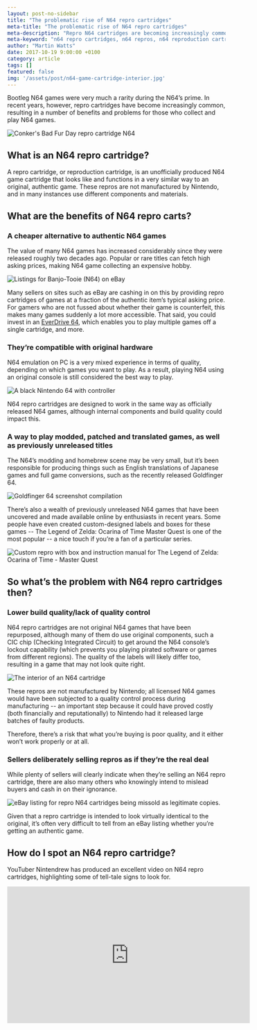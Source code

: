 ```yaml
---
layout: post-no-sidebar
title: "The problematic rise of N64 repro cartridges"
meta-title: "The problematic rise of N64 repro cartridges"
meta-description: "Repro N64 cartridges are becoming increasingly common. While they have some benefits, they also introduce a slew of problems. And how do you spot a repro cart?"
meta-keyword: "n64 repro cartridges, n64 repros, n64 reproduction cartridge, fake n64 games, how to spot n64 repro"
author: "Martin Watts"
date: 2017-10-19 9:00:00 +0100
category: article
tags: []
featured: false
img: '/assets/post/n64-game-cartridge-interior.jpg'
---
```

Bootleg N64 games were very much a rarity during the N64’s prime. In recent years, however, repro cartridges have become increasingly common, resulting in a number of benefits and problems for those who collect and play N64 games.

![Conker's Bad Fur Day repro cartridge N64](/assets/post/conkers-bfd-repro.jpg)

## What is an N64 repro cartridge? ##

A repro cartridge, or reproduction cartridge, is an unofficially produced N64 game cartridge that looks like and functions in a very similar way to an original, authentic game. These repros are not manufactured by Nintendo, and in many instances use different components and materials.

## What are the benefits of N64 repro carts? ##

### A cheaper alternative to authentic N64 games ###

The value of many N64 games has increased considerably since they were released roughly two decades ago. Popular or rare titles can fetch high asking prices, making N64 game collecting an expensive hobby.

![Listings for Banjo-Tooie (N64) on eBay](/assets/post/banjo-tooie-ebay-listings.JPG)

Many sellers on sites such as eBay are cashing in on this by providing repro cartridges of games at a fraction of the authentic item’s typical asking price. For gamers who are not fussed about whether their game is counterfeit, this makes many games suddenly a lot more accessible. That said, you could invest in an [EverDrive 64](/article/2017/01/29/everdrive-64-guide-what-is-it-and-should-you-buy-one.html), which enables you to play multiple games off a single cartridge, and more.

### They’re compatible with original hardware ###

N64 emulation on PC is a very mixed experience in terms of quality, depending on which games you want to play. As a result, playing N64 using an original console is still considered the best way to play.

![A black Nintendo 64 with controller](/assets/post/n64-console-and-controller.jpg)

N64 repro cartridges are designed to work in the same way as officially released N64 games, although internal components and build quality could impact this.

### A way to play modded, patched and translated games, as well as previously unreleased titles ###

The N64’s modding and homebrew scene may be very small, but it’s been responsible for producing things such as English translations of Japanese games and full game conversions, such as the recently released Goldfinger 64.

![Goldfinger 64 screenshot compilation](/assets/images/games/goldfinger-64/goldfinger-64-screenshot-selection.jpg)

There’s also a wealth of previously unreleased N64 games that have been uncovered and made available online by enthusiasts in recent years. Some people have even created custom-designed labels and boxes for these games -- The Legend of Zelda: Ocarina of Time Master Quest is one of the most popular -- a nice touch if you’re a fan of a particular series.

![Custom repro with box and instruction manual for The Legend of Zelda: Ocarina of Time - Master Quest](/assets/post/zelda-master-quest-custom-edition.jpg)

## So what’s the problem with N64 repro cartridges then? ##

### Lower build quality/lack of quality control ###

N64 repro cartridges are not original N64 games that have been repurposed, although many of them do use original components, such a CIC chip (Checking Integrated Circuit) to get around the N64 console’s lockout capability (which prevents you playing pirated software or games from different regions). The quality of the labels will likely differ too, resulting in a game that may not look quite right.

![The interior of an N64 cartridge](/assets/post/n64-game-cartridge-interior.jpg)

These repros are not manufactured by Nintendo; all licensed N64 games would have been subjected to a quality control process during manufacturing -- an important step because it could have proved costly (both financially and reputationally) to Nintendo had it released large batches of faulty products.

Therefore, there’s a risk that what you’re buying is poor quality, and it either won’t work properly or at all.

### Sellers deliberately selling repros as if they’re the real deal ###

While plenty of sellers will clearly indicate when they’re selling an N64 repro cartridge, there are also many others who knowingly intend to mislead buyers and cash in on their ignorance.

![eBay listing for repro N64 cartridges being missold as legitimate copies.](/assets/post/repro-being-sold-as-real.JPG)

Given that a repro cartridge is intended to look virtually identical to the original, it’s often very difficult to tell from an eBay listing whether you’re getting an authentic game.

## How do I spot an N64 repro cartridge? ##

YouTuber Nintendrew has produced an excellent video on N64 repro cartridges, highlighting some of tell-tale signs to look for.

<iframe width="560" height="315" src="https://www.youtube.com/embed/ECiFeElBVLA" frameborder="0" allowfullscreen></iframe>
